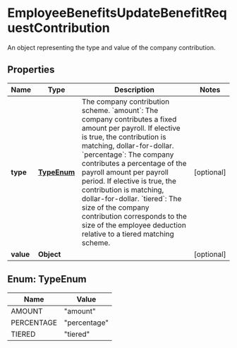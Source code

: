 

# EmployeeBenefitsUpdateBenefitRequestContribution

An object representing the type and value of the company contribution.

## Properties

| Name | Type | Description | Notes |
|------------ | ------------- | ------------- | -------------|
|**type** | [**TypeEnum**](#TypeEnum) | The company contribution scheme.  &#x60;amount&#x60;: The company contributes a fixed amount per payroll. If elective is true, the contribution is matching, dollar-for-dollar.  &#x60;percentage&#x60;: The company contributes a percentage of the payroll amount per payroll period. If elective is true, the contribution is matching, dollar-for-dollar.  &#x60;tiered&#x60;: The size of the company contribution corresponds to the size of the employee deduction relative to a tiered matching scheme. |  [optional] |
|**value** | **Object** |  |  [optional] |



## Enum: TypeEnum

| Name | Value |
|---- | -----|
| AMOUNT | &quot;amount&quot; |
| PERCENTAGE | &quot;percentage&quot; |
| TIERED | &quot;tiered&quot; |



